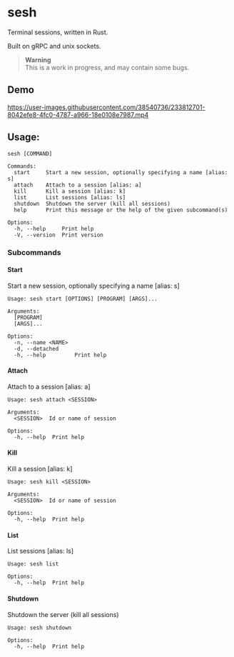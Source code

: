 # sesh

Terminal sessions, written in Rust.

Built on gRPC and unix sockets.

> **Warning**       
> This is a work in progress, and may contain some bugs.        

## Demo

https://user-images.githubusercontent.com/38540736/233812701-8042efe8-4fc0-4787-a966-18e0108e7987.mp4


## Usage:

```
sesh [COMMAND]

Commands:
  start     Start a new session, optionally specifying a name [alias: s]
  attach    Attach to a session [alias: a]
  kill      Kill a session [alias: k]
  list      List sessions [alias: ls]
  shutdown  Shutdown the server (kill all sessions)
  help      Print this message or the help of the given subcommand(s)

Options:
  -h, --help     Print help
  -V, --version  Print version
```

### Subcommands

#### Start

Start a new session, optionally specifying a name [alias: s]

```
Usage: sesh start [OPTIONS] [PROGRAM] [ARGS]...

Arguments:
  [PROGRAM]
  [ARGS]...

Options:
  -n, --name <NAME>
  -d, --detached
  -h, --help         Print help
```

#### Attach

Attach to a session [alias: a]

```
Usage: sesh attach <SESSION>

Arguments:
  <SESSION>  Id or name of session

Options:
  -h, --help  Print help
```

#### Kill

Kill a session [alias: k]

```
Usage: sesh kill <SESSION>

Arguments:
  <SESSION>  Id or name of session

Options:
  -h, --help  Print help
```

#### List

List sessions [alias: ls]

```
Usage: sesh list

Options:
  -h, --help  Print help
```

#### Shutdown

Shutdown the server (kill all sessions)

```
Usage: sesh shutdown

Options:
  -h, --help  Print help
```
